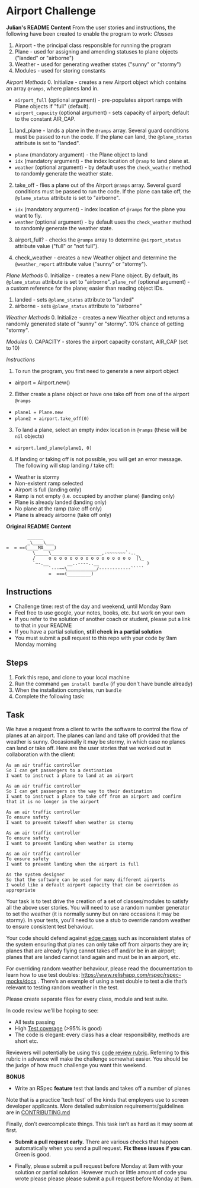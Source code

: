 Airport Challenge
=================

**Julian's README Content**
From the user stories and instructions, the following have been created to enable the program to work:
*Classes*
1. Airport - the principal class responsible for running the program
2. Plane - used for assigning and amending statuses to plane objects ("landed" or "airborne")
3. Weather - used for generating weather states ("sunny" or "stormy")
4. Modules - used for storing constants

*Airport Methods*
0. Initialize - creates a new Airport object which contains an array `@ramps`, where planes land in.
* `airport_full` (optional argument) - pre-populates airport ramps with Plane objects if "full" (default).
* `airport_capacity` (optional argument) - sets capacity of airport; default to the constant AIR_CAP.

1. land_plane - lands a plane in the `@ramps` array. Several guard conditions must be passed to run the code. If the plane can land, the `@plane_status` attribute is set to "landed".
* `plane` (mandatory argument) - the Plane object to land
* `idx` (mandatory argument) - the index location of `@ramp` to land plane at.
* `weather` (optional argument) - by default uses the `check_weather` method to randomly generate the weather state.

2. take_off - flies a plane out of the Airport `@ramps` array.  Several guard conditions must be passed to run the code. If the plane can take off, the `@plane_status` attribute is set to "airborne".
* `idx` (mandatory argument) - index location of `@ramps` for the plane you want to fly.
* `weather` (optional argument) - by default uses the `check_weather` method to randomly generate the weather state.

3. airport_full? - checks the `@ramps` array to determine `@airport_status` attribute value ("full" or "not full").

4. check_weather - creates a new Weather object and determine the `@weather_report` attribute value ("sunny" or "stormy").

*Plane Methods*
0. Initialize - creates a new Plane object. By default, its `@plane_status` attribute is set to "airborne".
`plane_ref` (optional argument) - a custom reference for the plane; easier than reading object IDs.
1. landed - sets `@plane_status` attribute to "landed"
2. airborne - sets `@plane_status` attribute to "airborne"

*Weather Methods*
0. Initialize - creates a new Weather object and returns a randomly generated state of "sunny" or "stormy". 10% chance of getting "stormy".

*Modules*
0. CAPACITY - stores the airport capacity constant, AIR_CAP (set to 10)

*Instructions*
1. To run the program, you first need to generate a new airport object
  * airport = Airport.new()
2. Either create a plane object or have one take off from one of the airport `@ramps`
  * `plane1 = Plane.new`
  * `plane2 = airport.take_off(0)`
3. To land a plane, select an empty index location in `@ramps` (these will be `nil` objects)
  * `airport.land_plane(plane1, 0)`
4. If landing or taking off is not possible, you will get an error message. The following will stop landing / take off:
  * Weather is stormy
  * Non-existent ramp selected
  * Airport is full (landing only)
  * Ramp is not empty (i.e. occupied by another plane) (landing only)
  * Plane is already landed (landing only)
  * No plane at the ramp (take off only)
  * Plane is already airborne (take off only)


**Original README Content**
```
        ______
        _\____\___
=  = ==(____MA____)
          \_____\___________________,-~~~~~~~`-.._
          /     o o o o o o o o o o o o o o o o  |\_
          `~-.__       __..----..__                  )
                `---~~\___________/------------`````
                =  ===(_________)

```

Instructions
---------

* Challenge time: rest of the day and weekend, until Monday 9am
* Feel free to use google, your notes, books, etc. but work on your own
* If you refer to the solution of another coach or student, please put a link to that in your README
* If you have a partial solution, **still check in a partial solution**
* You must submit a pull request to this repo with your code by 9am Monday morning

Steps
-------

1. Fork this repo, and clone to your local machine
2. Run the command `gem install bundle` (if you don't have bundle already)
3. When the installation completes, run `bundle`
4. Complete the following task:

Task
-----

We have a request from a client to write the software to control the flow of planes at an airport. The planes can land and take off provided that the weather is sunny. Occasionally it may be stormy, in which case no planes can land or take off.  Here are the user stories that we worked out in collaboration with the client:

```
As an air traffic controller
So I can get passengers to a destination
I want to instruct a plane to land at an airport

As an air traffic controller
So I can get passengers on the way to their destination
I want to instruct a plane to take off from an airport and confirm that it is no longer in the airport

As an air traffic controller
To ensure safety
I want to prevent takeoff when weather is stormy

As an air traffic controller
To ensure safety
I want to prevent landing when weather is stormy

As an air traffic controller
To ensure safety
I want to prevent landing when the airport is full

As the system designer
So that the software can be used for many different airports
I would like a default airport capacity that can be overridden as appropriate
```

Your task is to test drive the creation of a set of classes/modules to satisfy all the above user stories. You will need to use a random number generator to set the weather (it is normally sunny but on rare occasions it may be stormy). In your tests, you'll need to use a stub to override random weather to ensure consistent test behaviour.

Your code should defend against [edge cases](http://programmers.stackexchange.com/questions/125587/what-are-the-difference-between-an-edge-case-a-corner-case-a-base-case-and-a-b) such as inconsistent states of the system ensuring that planes can only take off from airports they are in; planes that are already flying cannot takes off and/or be in an airport; planes that are landed cannot land again and must be in an airport, etc.

For overriding random weather behaviour, please read the documentation to learn how to use test doubles: https://www.relishapp.com/rspec/rspec-mocks/docs . There’s an example of using a test double to test a die that’s relevant to testing random weather in the test.

Please create separate files for every class, module and test suite.

In code review we'll be hoping to see:

* All tests passing
* High [Test coverage](https://github.com/makersacademy/course/blob/master/pills/test_coverage.md) (>95% is good)
* The code is elegant: every class has a clear responsibility, methods are short etc.

Reviewers will potentially be using this [code review rubric](docs/review.md).  Referring to this rubric in advance will make the challenge somewhat easier.  You should be the judge of how much challenge you want this weekend.

**BONUS**

* Write an RSpec **feature** test that lands and takes off a number of planes

Note that is a practice 'tech test' of the kinds that employers use to screen developer applicants.  More detailed submission requirements/guidelines are in [CONTRIBUTING.md](CONTRIBUTING.md)

Finally, don’t overcomplicate things. This task isn’t as hard as it may seem at first.

* **Submit a pull request early.**  There are various checks that happen automatically when you send a pull request.  **Fix these issues if you can**.  Green is good.

* Finally, please submit a pull request before Monday at 9am with your solution or partial solution.  However much or little amount of code you wrote please please please submit a pull request before Monday at 9am.
